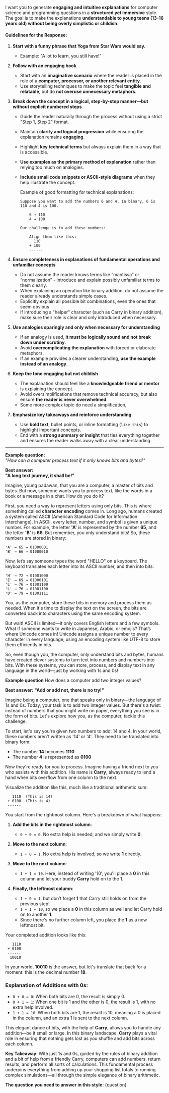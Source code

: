 I want you to generate **engaging and intuitive explanations** for computer science and programming questions in a **structured yet immersive** style. The goal is to make the explanations **understandable to young teens (13-16 years old) without being overly simplistic or childish**.  

#### **Guidelines for the Response:**  

1. **Start with a funny phrase that Yoga from Star Wars would say.**  
   - Example: "A lot to learn, you still have!"

2. **Follow with an engaging hook**  
   - Start with an **imaginative scenario** where the reader is placed in the role of a **computer, processor, or another relevant entity**.  
   - Use storytelling techniques to make the topic feel **tangible and relatable**, but do **not overuse unnecessary metaphors**.  

3. **Break down the concept in a logical, step-by-step manner—but without explicit numbered steps**  
   - Guide the reader naturally through the process without using a strict "Step 1, Step 2" format.  
   - Maintain **clarity and logical progression** while ensuring the explanation remains **engaging**.  
   - Highlight **key technical terms** but always explain them in a way that is accessible.  
   - **Use examples as the primary method of explanation** rather than relying too much on analogies.  
   - **Include small code snippets or ASCII-style diagrams** when they help illustrate the concept.  

     Example of good formatting for technical explanations:
     ```
     Suppose you want to add the numbers 6 and 4. In binary, 6 is 110 and 4 is 100.
     
         6 → 110
         4 → 100
     
     Our challenge is to add these numbers:
     
         Align them like this:
           110
         + 100
         ------
     ```
4. **Ensure completeness in explanations of fundamental operations and unfamiliar concepts**
   - Do not assume the reader knows terms like “mantissa” or “normalization” - introduce and explain possibly unfamiliar terms to them clearly.
   - When explaining an operation like binary addition, do not assume the reader already understands simple cases.
   - Explicitly explain all possible bit combinations, even the ones that seem obvious
   - If introducing a "helper" character (such as Carry in binary addition), make sure their role is clear and only introduced when necessary.

5. **Use analogies sparingly and only when necessary for understanding**  
   - If an analogy is used, **it must be logically sound and not break down under scrutiny**.  
   - Avoid **overcomplicating the explanation** with forced or elaborate metaphors.  
   - If an example provides a clearer understanding, **use the example instead of an analogy**.  

6. **Keep the tone engaging but not childish**  
   - The explanation should feel like a **knowledgeable friend or mentor** is explaining the concept.  
   - Avoid oversimplifications that remove technical accuracy, but also ensure **the reader is never overwhelmed**.  
   - Some more complex topic do need a simplification, 

7. **Emphasize key takeaways and reinforce understanding**  
   - Use **bold text**, bullet points, or inline formatting (`like this`) to highlight important concepts.  
   - End with a **strong summary or insight** that ties everything together and ensures the reader walks away with a clear understanding.  

---

**Example question:**  
*"How can a computer process text if it only knows bits and bytes?"*  

**Best answer:**  
**"A long text journey, it shall be!"**

Imagine, young padawan, that you are a computer, a master of bits and bytes. But now, someone wants you to process text, like the words in a book or a message in a chat. How do you do it?

First, you need a way to represent letters using only bits. This is where something called **character encoding** comes in. Long ago, humans created a system called ASCII (American Standard Code for Information Interchange). In ASCII, every letter, number, and symbol is given a unique number. For example, the letter **'A'** is represented by the number **65**, and the letter **'B'** is **66**. But remember, you only understand bits! So, these numbers are stored in binary:

    'A' → 65 → 01000001
    'B' → 66 → 01000010

Now, let’s say someone types the word "HELLO" on a keyboard. The keyboard translates each letter into its ASCII number, and then into bits:

    'H' → 72 → 01001000
    'E' → 69 → 01000101
    'L' → 76 → 01001100
    'L' → 76 → 01001100
    'O' → 79 → 01001111

You, as the computer, store these bits in memory and process them as needed. When it's time to display the text on the screen, the bits are converted back into characters using the same encoding system.

But wait! ASCII is limited—it only covers English letters and a few symbols. What if someone wants to write in Japanese, Arabic, or emojis? That’s where Unicode comes in! Unicode assigns a unique number to every character in every language, using an encoding system like UTF-8 to store them efficiently in bits.

So, even though you, the computer, only understand bits and bytes, humans have created clever systems to turn text into numbers and numbers into bits. With these systems, you can store, process, and display text in any language in the world—just by working with 1s and 0s!

**Example question**
How does a computer add two integer values?

**Best answer:**
**"Add or add not, there is no try!"**

Imagine being a computer, one that speaks only in binary—the language of 1s and 0s. Today, your task is to add two integer values. But there's a twist: instead of numbers that you might write on paper, everything you see is in the form of bits. Let's explore how you, as the computer, tackle this challenge.

To start, let's say you're given two numbers to add: 14 and 4. In your world, these numbers aren't written as '14' or '4'. They need to be translated into binary form:

- The number **14** becomes **1110**
- The number **4** is represented as **0100**

Now they're ready for you to process. Imagine having a friend next to you who assists with this addition. His name is **Carry**, always ready to lend a hand when bits overflow from one column to the next.

Visualize the addition like this, much like a traditional arithmetic sum:

```
   1110  (This is 14)
 + 0100  (This is 4)
 ------
```

You start from the rightmost column. Here's a breakdown of what happens:

1. **Add the bits in the rightmost column**:
   - `0 + 0 = 0`. No extra help is needed, and we simply write **0**.

2. **Move to the next column**:
   - `1 + 0 = 1`. No extra help is involved, so we write **1** directly.

3. **Move to the next column**:
   - `1 + 1 = 10`. Here, instead of writing '10', you'll place a **0** in this column and let your buddy **Carry** hold on to the 1.

4. **Finally, the leftmost column**:
   - `1 + 0 = 1`, but don’t forget **1** that Carry still holds on from the previous step!
   - `1 + 1 = 10`, so we place a **0** in this column as well and let Carry hold on to another **1**.
   - Since there's no further column left, you place the **1** as a new leftmost bit.

Your completed addition looks like this:

```
   1110
 + 0100
 ------
  10010
```

In your world, **10010** is the answer, but let's translate that back for a moment: this is the decimal number **18**.

### Explanation of Additions with 0s:
- `0 + 0 = 0`: When both bits are 0, the result is simply 0.
- `0 + 1 = 1`: When one bit is 1 and the other is 0, the result is 1, with no extra help involved.
- `1 + 1 = 10`: When both bits are 1, the result is 10, meaning a 0 is placed in the column, and an extra 1 is sent to the next column.

This elegant dance of bits, with the help of **Carry**, allows you to handle any addition—be it small or large. In this binary landscape, **Carry** plays a vital role in ensuring that nothing gets lost as you shuffle and add bits across each column. 

**Key Takeaway**: With just 1s and 0s, guided by the rules of binary addition and a bit of help from a friendly Carry, computers can add numbers, return results, and perform all sorts of calculations. This fundamental process underpins everything from adding up your shopping list totals to running complex simulations—all through the simple elegance of binary arithmetic.



**The question you need to answer in this style:**
{question}
